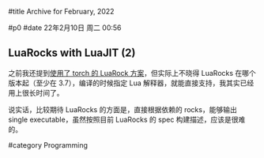 #title Archive for February, 2022

#p0
#date 22年2月10日 周二 00:56

## LuaRocks with LuaJIT (2)

之前我还提到[使用了 torch 的 LuaRock 方案](blog#2020-07#p3)，但实际上不晓得 LuaRocks 在哪个版本起（至少在 3.7），编译的时候指定 Lua 解释器，就能直接支持，我其实已经用上很长时间了。

说实话，比较期待 LuaRocks 的方面是，直接根据依赖的 rocks，能够输出 single executable，虽然按照目前 LuaRocks 的 spec 构建描述，应该是很难的。

#category Programming